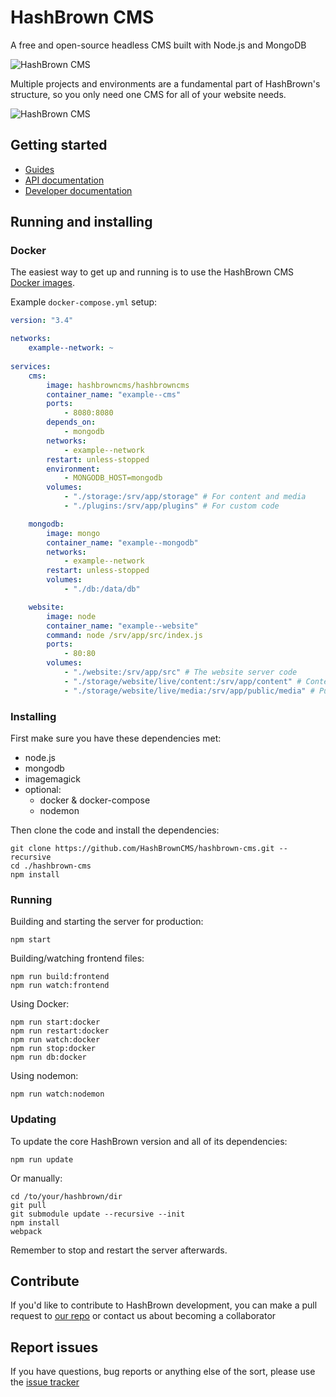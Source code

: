 # HashBrown CMS

A free and open-source headless CMS built with Node.js and MongoDB

![HashBrown CMS](https://hashbrowncms.org/img/screenshot.jpg)

Multiple projects and environments are a fundamental part of HashBrown's structure, so you only need one CMS for all of your website needs.

![HashBrown CMS](https://hashbrowncms.org/img/diagram.svg?v=2)

## Getting started

- [Guides](https://hashbrowncms.org/guides)
- [API documentation](https://hashbrowncms.org/docs/api/)
- [Developer documentation](https://hashbrowncms.org/docs/src/)

## Running and installing

### Docker

The easiest way to get up and running is to use the HashBrown CMS [Docker images](https://hub.docker.com/r/hashbrowncms/hashbrowncms/tags).

Example `docker-compose.yml` setup:

```yaml
version: "3.4"

networks:
    example--network: ~
    
services:
    cms:
        image: hashbrowncms/hashbrowncms
        container_name: "example--cms"
        ports:
            - 8080:8080
        depends_on:
            - mongodb
        networks:
            - example--network
        restart: unless-stopped
        environment:
            - MONGODB_HOST=mongodb
        volumes:
            - "./storage:/srv/app/storage" # For content and media
            - "./plugins:/srv/app/plugins" # For custom code

    mongodb:
        image: mongo
        container_name: "example--mongodb"
        networks:
            - example--network
        restart: unless-stopped
        volumes:
            - "./db:/data/db"

    website:
        image: node
        container_name: "example--website"
        command: node /srv/app/src/index.js
        ports:
            - 80:80
        volumes:
            - "./website:/srv/app/src" # The website server code
            - "./storage/website/live/content:/srv/app/content" # Content files to be presented by the website
            - "./storage/website/live/media:/srv/app/public/media" # Public directory for media files
```

### Installing

First make sure you have these dependencies met:  
- node.js
- mongodb
- imagemagick
- optional:
  - docker & docker-compose
  - nodemon

Then clone the code and install the dependencies:  
```
git clone https://github.com/HashBrownCMS/hashbrown-cms.git --recursive
cd ./hashbrown-cms
npm install
```

### Running

Building and starting the server for production:
```
npm start
```

Building/watching frontend files:
```
npm run build:frontend
npm run watch:frontend
```

Using Docker:
```
npm run start:docker
npm run restart:docker
npm run watch:docker
npm run stop:docker
npm run db:docker
```

Using nodemon:
```
npm run watch:nodemon
```

### Updating

To update the core HashBrown version and all of its dependencies:
```
npm run update
```

Or manually:
```
cd /to/your/hashbrown/dir
git pull
git submodule update --recursive --init
npm install
webpack 
```

Remember to stop and restart the server afterwards.

## Contribute

If you'd like to contribute to HashBrown development, you can make a pull request to [our repo](https://github.com/HashBrownCMS/hashbrown-cms) or contact us about becoming a collaborator

## Report issues

If you have questions, bug reports or anything else of the sort, please use the [issue tracker](https://github.com/HashBrownCMS/hashbrown-cms/issues)
